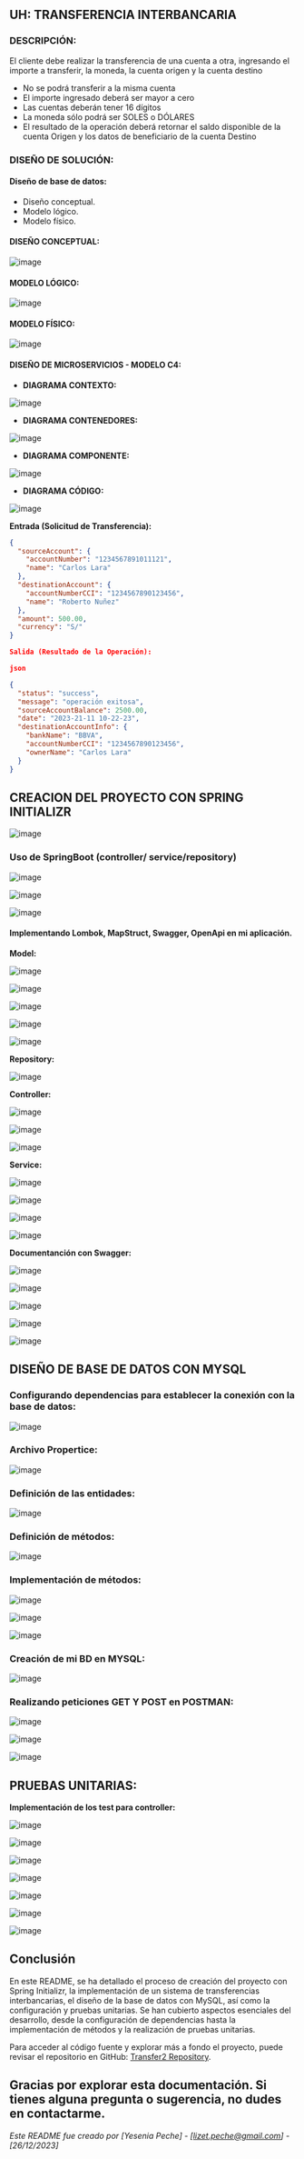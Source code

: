 ## **UH: TRANSFERENCIA INTERBANCARIA**

### **DESCRIPCIÓN:**  
El cliente debe realizar la transferencia de una cuenta a otra, ingresando el importe a transferir, la moneda, la cuenta origen y la cuenta destino
- No se podrá transferir a la misma cuenta
- El importe ingresado deberá ser mayor a cero
- Las cuentas deberán tener 16 dígitos
- La moneda sólo podrá ser SOLES o DÓLARES
- El resultado de la operación deberá retornar el saldo disponible de la cuenta Origen y los datos de beneficiario de la cuenta Destino

### **DISEÑO DE SOLUCIÓN:**

#### **Diseño de base de datos:**
- Diseño conceptual.
- Modelo lógico.
- Modelo físico.

#### **DISEÑO CONCEPTUAL:**

 ![image](https://github.com/LizetPV/Transfer2/assets/122371050/4bf66bf5-f7a9-48fa-ba29-d9764d7eb6b7)

#### **MODELO LÓGICO:**

![image](https://github.com/LizetPV/Transfer2/assets/122371050/14e324e1-a9fa-49ff-a5c7-7c1ec0150f38)

#### **MODELO FÍSICO:**
 
![image](https://github.com/LizetPV/Transfer2/assets/122371050/a6176358-3f01-4792-b9f0-9daa3110af13)


#### **DISEÑO DE MICROSERVICIOS - MODELO C4:**

- **DIAGRAMA CONTEXTO:**

![image](https://github.com/LizetPV/Transfer2/assets/122371050/e3f0fc20-8945-4a9b-befb-126b81e4ba31)


- **DIAGRAMA CONTENEDORES:**

![image](https://github.com/LizetPV/Transfer2/assets/122371050/fabf2908-3f0e-4876-8941-043d574b821e)


- **DIAGRAMA COMPONENTE:**

![image](https://github.com/LizetPV/Transfer2/assets/122371050/299cd3e6-2e8b-4957-b598-86512fdac6d4)


- **DIAGRAMA CÓDIGO:**

![image](https://github.com/LizetPV/Transfer2/assets/122371050/b4d545aa-dba9-478c-811f-8efd8e21fc2d)


**Entrada (Solicitud de Transferencia):**
```json
{
  "sourceAccount": {
    "accountNumber": "1234567891011121",
    "name": "Carlos Lara"
  },
  "destinationAccount": {
    "accountNumberCCI": "1234567890123456",
    "name": "Roberto Nuñez"
  },
  "amount": 500.00,
  "currency": "S/"
}

Salida (Resultado de la Operación):

json

{
  "status": "success",
  "message": "operación exitosa",
  "sourceAccountBalance": 2500.00,
  "date": "2023-21-11 10-22-23",
  "destinationAccountInfo": {
    "bankName": "BBVA",
    "accountNumberCCI": "1234567890123456",
    "ownerName": "Carlos Lara"
  }
}
```


## **CREACION DEL PROYECTO CON SPRING INITIALIZR**

![image](https://github.com/LizetPV/Transfer2/assets/122371050/e280bca1-0c09-48b9-954b-a841c5b33c4d)

### **Uso de SpringBoot (controller/ service/repository)**

![image](https://github.com/LizetPV/Transfer2/assets/122371050/085c479b-3a4c-4ecf-b845-0749c4f7adf9)

![image](https://github.com/LizetPV/Transfer2/assets/122371050/16926aa4-f237-411e-b3f8-d83532ff5b61)

![image](https://github.com/LizetPV/Transfer2/assets/122371050/3b53d99a-86fa-4e65-b6df-0f531ccd8250)



#### **Implementando Lombok, MapStruct, Swagger, OpenApi en mi aplicación.**

**Model:**

![image](https://github.com/LizetPV/Transfer2/assets/122371050/06f8b2fb-e3b2-43e3-acc9-68585f0136fc)


![image](https://github.com/LizetPV/Transfer2/assets/122371050/eb6e9dd7-5d3b-4516-8fae-8cdca139ef41)

![image](https://github.com/LizetPV/Transfer2/assets/122371050/02dd2cb7-b393-4f05-aef6-0d13094c42b9)

![image](https://github.com/LizetPV/Transfer2/assets/122371050/8aac84b9-747e-4852-a494-75e97999a6c0)

![image](https://github.com/LizetPV/Transfer2/assets/122371050/e59fc10a-261a-4911-aae9-47b6f5e28a55)

**Repository:**

![image](https://github.com/LizetPV/Transfer2/assets/122371050/01789307-6943-42a5-8492-9060a7e485a6)

**Controller:**

![image](https://github.com/LizetPV/Transfer2/assets/122371050/4f1d51ce-0c74-429e-aefd-b5b463e87e38)

![image](https://github.com/LizetPV/Transfer2/assets/122371050/312ccc3d-2d3a-4cdc-b879-892c4b3b6e36)

![image](https://github.com/LizetPV/Transfer2/assets/122371050/a673d8ab-a2b4-4c3e-b75b-15077da379f2)

**Service:**

![image](https://github.com/LizetPV/Transfer2/assets/122371050/0a9863f1-285c-43e9-96d5-c656fe63d3ca)

![image](https://github.com/LizetPV/Transfer2/assets/122371050/0f70c3fd-11b6-4d2b-b701-13519bcdbb75)

![image](https://github.com/LizetPV/Transfer2/assets/122371050/3833f999-6981-4e25-8615-aa1bc5e22ef8)

![image](https://github.com/LizetPV/Transfer2/assets/122371050/813bb412-31da-47b7-ba50-f63d2ecbf3ca)

**Documentanción con Swagger:**

![image](https://github.com/LizetPV/Transfer2/assets/122371050/fa825719-075e-4a59-bb4f-2b685399c996)

![image](https://github.com/LizetPV/Transfer2/assets/122371050/01feb909-c2c4-479f-9bc2-a64ec58269eb)

![image](https://github.com/LizetPV/Transfer2/assets/122371050/1147f923-7ba2-4c37-b96d-3ee36370504d)

![image](https://github.com/LizetPV/Transfer2/assets/122371050/e108fb46-7a3b-4736-a8cf-fedfd7fe0b80)

![image](https://github.com/LizetPV/Transfer2/assets/122371050/c8ad7a41-4480-41f4-82c5-49e342e078ce)


## **DISEÑO DE BASE DE DATOS CON MYSQL**

### **Configurando dependencias para establecer la conexión con la base de datos:**
![image](https://github.com/LizetPV/Transfer2/assets/122371050/76a555ab-f800-4b8a-afd9-b3bde789c596)

### **Archivo Propertice:**
![image](https://github.com/LizetPV/Transfer2/assets/122371050/b829186e-23de-4289-bfb7-33032dd4abfa)

### **Definición de las entidades:**
![image](https://github.com/LizetPV/Transfer2/assets/122371050/195a29f9-9d80-45cb-8ff2-0fc868982bb4)

### **Definición de métodos:**

![image](https://github.com/LizetPV/Transfer2/assets/122371050/1aa03a46-6dd6-4eb4-816a-6dba5647c083)

### **Implementación de métodos:**

![image](https://github.com/LizetPV/Transfer2/assets/122371050/92346505-758b-43dd-9dba-19409ecdd22d)

![image](https://github.com/LizetPV/Transfer2/assets/122371050/abd91f03-d9b8-4140-b001-29d50e05f24b)

![image](https://github.com/LizetPV/Transfer2/assets/122371050/2d416e89-dd65-46b7-8086-d5fbbcfffe50)

### **Creación de mi BD en MYSQL:**
![image](https://github.com/LizetPV/Transfer2/assets/122371050/8757c19c-64b7-46ea-8349-e1a3efd11115)

### **Realizando peticiones GET Y POST en POSTMAN:**

![image](https://github.com/LizetPV/Transfer2/assets/122371050/3225536a-bc55-4004-adf7-55d4f641e023)

![image](https://github.com/LizetPV/Transfer2/assets/122371050/8b20cc89-b4ee-4c65-abaf-c11d4720b2f3)

![image](https://github.com/LizetPV/Transfer2/assets/122371050/bf0b94cb-cf5e-4d04-829f-393d8304e66b)


## **PRUEBAS UNITARIAS:**

**Implementación de los test para controller:**

![image](https://github.com/LizetPV/Transfer2/assets/122371050/70668935-e561-49d8-bbf0-002518a32b27)

![image](https://github.com/LizetPV/Transfer2/assets/122371050/8087ffb2-80fc-49c7-863e-16a92688d564)

![image](https://github.com/LizetPV/Transfer2/assets/122371050/71398421-9a94-46e8-8684-ec935b889d35)

![image](https://github.com/LizetPV/Transfer2/assets/122371050/5c8d4264-e67f-4904-b941-de2164eebb3e)

![image](https://github.com/LizetPV/Transfer2/assets/122371050/2c329ca7-5887-45c7-893f-a61ff4c6d9bc)

![image](https://github.com/LizetPV/Transfer2/assets/122371050/f2bc1a29-2ce1-43b1-81db-2e50c15f3829)

![image](https://github.com/LizetPV/Transfer2/assets/122371050/d66dc7bc-ad48-4f3d-af18-7e6eb40495fd)

## **Conclusión**

En este README, se ha detallado el proceso de creación del proyecto con Spring Initializr, la implementación de un sistema de transferencias interbancarias, el diseño de la base de datos con MySQL, así como la configuración y pruebas unitarias. Se han cubierto aspectos esenciales del desarrollo, desde la configuración de dependencias hasta la implementación de métodos y la realización de pruebas unitarias.

Para acceder al código fuente y explorar más a fondo el proyecto, puede revisar el repositorio en GitHub: [Transfer2 Repository](https://github.com/LizetPV/BankTransferSystem).

Gracias por explorar esta documentación. Si tienes alguna pregunta o sugerencia, no dudes en contactarme.
---

*Este README fue creado por [Yesenia Peche] - [lizet.peche@gmail.com] - [26/12/2023]*










